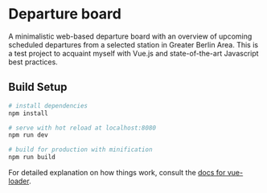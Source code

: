 # Departure board
A minimalistic web-based departure board with an overview of upcoming scheduled departures from a selected station in Greater Berlin Area. This is a test project to acquaint myself with Vue.js and state-of-the-art Javascript best practices.

## Build Setup

``` bash
# install dependencies
npm install

# serve with hot reload at localhost:8080
npm run dev

# build for production with minification
npm run build
```

For detailed explanation on how things work, consult the [docs for vue-loader](http://vuejs.github.io/vue-loader).
